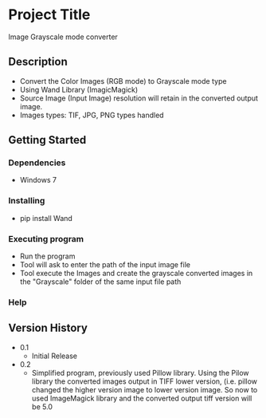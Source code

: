 # Project Title

Image Grayscale mode converter

## Description

* Convert the Color Images (RGB mode) to Grayscale mode type
* Using Wand Library (ImagicMagick)
* Source Image (Input Image) resolution will retain in the converted output image.
* Images types: TIF, JPG, PNG types handled

## Getting Started

### Dependencies

* Windows 7

### Installing

* pip install Wand


### Executing program

* Run the program
* Tool will ask to enter the path of the input image file
* Tool execute the Images and create the grayscale converted images in the "Grayscale" folder of the same input file  path

### Help


## Version History

* 0.1
    * Initial Release
* 0.2
    * Simplified program, previously used Pillow library. Using the Pilow library the converted images output in TIFF lower version, (i.e. pillow changed the higher version image to lower version image. So now to used ImageMagick library and the converted output tiff version will be 5.0  
